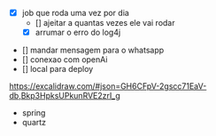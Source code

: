 - [x] job que roda uma vez por dia
     - [] ajeitar a quantas vezes ele vai rodar
     - [x] arrumar o erro do log4j
- [] mandar mensagem para o whatsapp
- [] conexao com openAi
- [] local para deploy

https://excalidraw.com/#json=GH6CFpV-2gscc71EaV-db,Bkp3HpksUPkunRVE2zrI_g

- spring
- quartz
